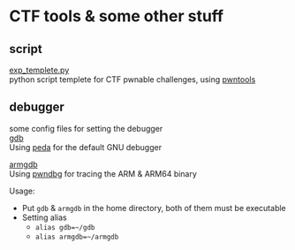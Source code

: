 # CTF tools & some other stuff
## script
[exp_templete.py](https://github.com/bruce30262/CTF/blob/master/script/exp_templete.py)  
python script templete for CTF pwnable challenges, using [pwntools](https://github.com/Gallopsled/pwntools)

## debugger
some config files for setting the debugger  
[gdb](https://github.com/bruce30262/CTF/blob/master/debugger/gdb)  
Using [peda](https://github.com/bruce30262/peda) for the default GNU debugger  

[armgdb](https://github.com/bruce30262/CTF/blob/master/debugger/armgdb)  
Using [pwndbg](https://github.com/zachriggle/pwndbg) for tracing the ARM & ARM64 binary  

Usage:  
* Put `gdb` & `armgdb` in the home directory, both of them must be executable  
* Setting alias
    + `alias gdb=~/gdb`
    + `alias armgdb=~/armgdb`
